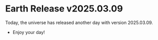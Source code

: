 # Earth Release v2025.03.09
Today, the universe has released another day with version 2025.03.09.
- Enjoy your day!

